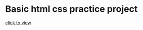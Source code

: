 # Basic html css practice project
[click to view](https://aporbo.github.io/practice-portfolio-project-2/)

